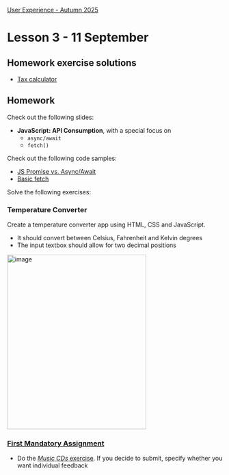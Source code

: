 [User Experience - Autumn 2025](https://github.com/arturomorarioja-kea/WD_UX_E25/blob/main/README.md)

# Lesson 3 - 11 September

## Homework exercise solutions
- [Tax calculator](https://github.com/arturomorarioja/kea_js_tax_calculator_solution)

[- Temperature converter(https://github.com/arturomorarioja/kea_js_temperature_converter_solution)]: #

[-> slides JavaScript API Consumption -> be patient!]: #
[  -> code samples: https://codepen.io/arturomorarioja/pen/JjwPPbX, js_basic_fetch + js_api_consumption_methods + js_api_consumption]: #
[  -> discuss API keys]: #
[  -> Consume The Meal API]: #
[  -> In-class exercise: Project Gutenberg]: #

[-> WHEN THEY GET TIRED]: #
[-> slides Responsive Web Design: breakpoints, media queries, mobile first]: #
[  -> auto margins + contact flex + <a> styling]: #

## Homework
Check out the following slides:
- **JavaScript: API Consumption**, with a special focus on
  - `async/await`
  - `fetch()`

Check out the following code samples:
- [JS Promise vs. Async/Await](https://codepen.io/arturomorarioja/pen/JjwPPbX)
- [Basic fetch](https://github.com/arturomorarioja/js_basic_fetch)

Solve the following exercises:

### Temperature Converter
Create a temperature converter app using HTML, CSS and JavaScript.
- It should convert between Celsius, Fahrenheit and Kelvin degrees
- The input textbox should allow for two decimal positions

<img width="325" height="408" alt="image" src="https://github.com/user-attachments/assets/42c021e9-5ac5-404e-9cad-ee681f7cf18d" />

### [First Mandatory Assignment](https://kea-fronter.itslearning.com/LearningToolElement/ViewLearningToolElement.aspx?LearningToolElementId=1344451)
- Do the [*Music CDs* exercise](https://kea-fronter.itslearning.com/LearningToolElement/ViewLearningToolElement.aspx?LearningToolElementId=1344535). If you decide to submit, specify whether you want individual feedback
